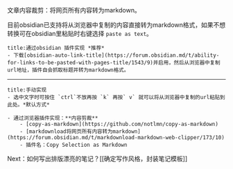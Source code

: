 文章内容裁剪：将网页所有内容转为markdown。

目前obsidian已支持将从浏览器中复制的内容直接转为markdown格式，如果不想转换可在obsidian里粘贴时右键选择 `paste as text`。

```ad-note
title:通过obsidian 插件实现 *推荐*
- 下载[obsidian-auto-link-title](https://forum.obsidian.md/t/ability-for-links-to-be-pasted-with-pages-title/1543/9)并启用，然后从浏览器中复制url地址，插件自会抓取标题并转为markdown格式。
```

---

```ad-example
title:手动实现
- 选中文字时可按住 `ctrl`不放再按 `k` 再按` v` 就可以将从浏览器中复制的url粘贴到此处。*默认方式*

- 通过浏览器插件实现：**内容剪裁**
	- [copy-as-markdown](https://github.com/notlmn/copy-as-markdown)
	- [markdownload将网页所有内容转为markdown](https://forum.obsidian.md/t/markdownload-markdown-web-clipper/173/10)
	- 插件名：Copy Selection as Markdown
```

Next：如何写出排版漂亮的笔记？[[确定写作风格，封装笔记模板]]
